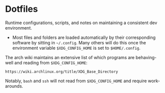 # Dotfiles

Runtime configurations, scripts, and notes on maintaining a consistent dev environment.

* Most files and folders are loaded automatically by their corresponding software by sitting in `~/.config`. Many others will do this once the environment variable `$XDG_CONFIG_HOME` is set to `$HOME/.config`.

The arch wiki maintains an extensive list of which programs are behaving-well and reading from `$XDG_CONFIG_HOME`:

```
https://wiki.archlinux.org/title/XDG_Base_Directory
```

Notably, `bash` and `ssh` will not read from `$XDG_CONFIG_HOME` and require work-arounds.
